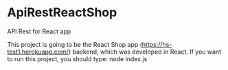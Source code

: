 # ApiRestReactShop
API Rest for React app

This project is going to be the React Shop app (https://hs-test1.herokuapp.com/) backend, which was developed in React.
If you want to run this project, you should type: node index.js
